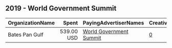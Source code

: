 ## 2019 - World Government Summit 
|OrganizationName|Spent|PayingAdvertiserNames|CreativeUrls|Impressions|Genders|AgeBrackets|CountryCodes|BillingAddresses|CandidateBallotInformation|
|:---|---:|:---|:---|---:|:---|:---|:---|:---|:---|
|Bates Pan Gulf|539.00 USD|[World Government Summit](2019/World_Government_Summit.md)|[0](https://www.snap.com/political-ads/asset/b51e1ec17af0b6c92b105989d7f0a79f3c33a228285e677b254060776c48c91b?mediaType=mp4)|390,166|||germany|"Emaar Business Park,Dubai,3294,AE"||
